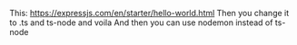This: https://expressjs.com/en/starter/hello-world.html
Then you change it to .ts and ts-node and voila
And then you can use nodemon instead of ts-node